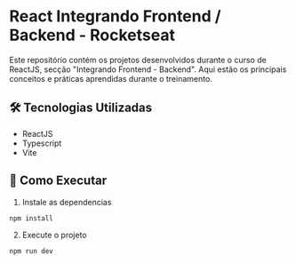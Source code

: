 # React Integrando Frontend / Backend - Rocketseat

Este repositório contém os projetos desenvolvidos durante o curso de ReactJS, secção "Integrando Frontend - Backend". Aqui estão os principais conceitos e práticas aprendidas durante o treinamento.

## 🛠️ Tecnologias Utilizadas
- ReactJS
- Typescript
- Vite

## 🚀 Como Executar

1. Instale as dependencias
```bash
npm install
```

2. Execute o projeto
```bash
npm run dev
```